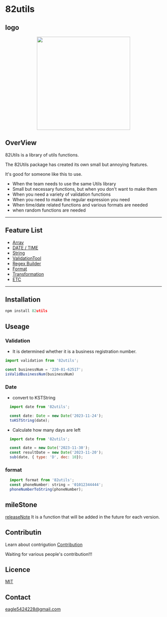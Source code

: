 # 82utils

## logo

<div align="center">
  <img src="https://velog.velcdn.com/images/eagle5424/post/da1c3c0f-95be-461e-9a0a-8bc5f600beaf/image.png" width="300" >
</div>

## OverView

82Utils is a library of utils functions.

The 82Utils package has created its own small but annoying features.

It's good for someone like this to use.

- When the team needs to use the same Utils library
- Small but necessary functions, but when you don't want to make them
- When you need a variety of validation functions
- When you need to make the regular expression you need
- When time/date related functions and various formats are needed
- when random functions are needed

---

## Feature List
- [Array](src/array/array.md)
- [DATE / TIME](src/date/dateTime.md)
- [String](src/string//string.md)
- [ValidationTool](src/validation/validation.md)
- [Regex Builder](src/regex/regexBuilder.md)
- [Format](src/format/format.md)
- [Transformation](src/transformation/unitTramsformation.md)
- [ETC](src/etc/etc.md)
---

## Installation
```js
npm install 82utils
```

## Useage

### Validation
- It is determined whether it is a business registration number.
```js
import validation from '82utils';

const businessNum = '220-81-62517';
isValidBusinessNum(businessNum)
```

### Date
- convert to KSTString
```js
  import date from '82utils';

  const date: Date = new Date('2023-11-24');
  toKSTString(date);
```

- Calculate how many days are left
```js
  import date from '82utils';

  const date = new Date('2023-11-30');
  const resultDate = new Date('2023-11-20');
  sub(date, { type: 'D', dec: 10});
```

### format
```js
  import format from '82utils';
  const phoneNumber: string = '01012344444';
  phoneNumberToString(phoneNumber);
```
## mileStone
[releaseNote](./mileston.md)
It is a function that will be added in the future for each version.

## Contributin
Learn about contrigution [Contribution](./CONTRIBUTING.md)

Waiting for various people's contribution!!!

## Licence
[MIT](./LICENSE)

## Contact
eagle5424228@gmail.com

